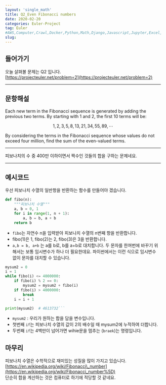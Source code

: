 ```yaml
---
layout: 'single_math'
title: Q2_Even Fibonacci numbers
date: 2020-02-20
categories: Euler-Project
tag: Euler
#AWS,Computer,Crawl,Docker,Python,Math,Django,Javascript,Jupyter,Excel,Etc,Matplotlib
slug:  
---
```


## 들어가기

오늘 살펴볼 문제는 Q2 입니다.  
[https://projecteuler.net/problem=2](https://projecteuler.net/problem=2)

---

## 문항해설

Each new term in the Fibonacci sequence is generated by adding the previous two terms. By starting with 1 and 2, the first 10 terms will be:

$$1, 2, 3, 5, 8, 13, 21, 34, 55, 89, \cdots $$

By considering the terms in the Fibonacci sequence whose values do not exceed four million, find the sum of the even-valued terms.

---

피보나치의 수 중 400만 이하이면서 짝수인 것들의 합을 구하는 문제네요.

---

## 예시코드

우선 피보나치 수열의 일반항을 반환하는 함수를 만들어야 겠습니다.

``` python
def fibo(n):
    """피보나치 수열"""
    a, b = 0, 1
    for i in range(1, n + 1):
        a, b = b, a + b
    return b
```

-   `fibo`는 자연수 n을 입력받아 피보나치 수열의 n번째 항을 반환합니다.
-   fibo(1)은 1, fibo(2)는 2, fibo(3)은 3을 반환합니다.
-   `a,b = b, a+b` 는 a를 b로, b를 a+b로 대치합니다. 두 문자를 한꺼번에 바꾸기 위해서는 보통 임시변수가 하나 더 필요한데요. 파이썬에서는 이런 식으로 임시변수 없이 문자를 대치할 수 있습니다.

``` python
mysum2 = 0
i = 1 
while fibo(i) <= 4000000:
    if fibo(i) % 2 == 0:
        mysum2 = mysum2 + fibo(i)
    if fibo(i) > 4000000:
        break
    i = i + 1

print(mysum2)  # 4613732```
```

-   `mysum2` : 우리가 원하는 합을 담을 변수입니다.
-   첫번째 `if`는 피보나치 수열의 값이 2의 배수일 때 mysum2에 누적하여 더합니다.
-   두번째 `if`는 4백만이 넘어가면 wihie문을 멈추는 (`braek`)는 명령입니다.

## 마무리

피보나치 수열은 수학적으로 재미있는 성질을 많이 가지고 있습니다.  
[https://en.wikipedia.org/wiki/Fibonacci\_number](https://en.wikipedia.org/wiki/Fibonacci_number%5D)  
단순히 합을 계산하는 것은 컴퓨터로 하기에 적당할 것 같네요.